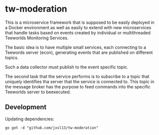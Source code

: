 # tw-moderation

This is a microservice framework that is supposed to be easily deployed in a Docker environment as well as easily to extend with new microservices that handle tasks based on events created by individual or multithreaded Teeworlds Monitoring Services.

The basic idea is to have multiple small services, each connecting to a Teewords server (econ), generating events that are published on different topics.

Such a data collector must publish to the event specific topic.

The second task that the service performs is to subscribe to a topic that uniquely identifies tha server that the service is connected to.
This topic in the message broker has the purpose to feed commands into the specific Teeworlds server to beexecuted.


## Development

Updating dependencies:

```shell
go get -d "github.com/jxsl13/tw-moderation"
```
